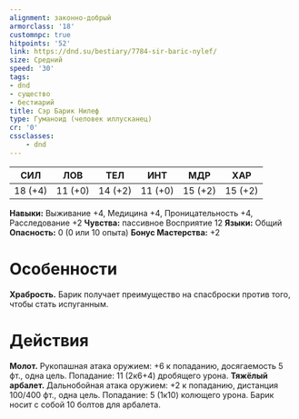 ```yaml
---
alignment: законно-добрый
armorclass: '18'
customnpc: true
hitpoints: '52'
link: https://dnd.su/bestiary/7784-sir-baric-nylef/
size: Средний
speed: '30'
tags:
- dnd
- существо
- бестиарий
title: Сэр Барик Нилеф
type: Гуманоид (человек иллусканец)
cr: '0'
cssclasses:
    - dnd
---
```



| СИЛ | ЛОВ | ТЕЛ | ИНТ | МДР | ХАР |
|---|---|---|---|---|---|
| 18 (+4) | 11 (+0) | 14 (+2) | 11 (+0) | 15 (+2) | 15 (+2) |
**Навыки:** Выживание +4, Медицина +4, Проницательность +4, Расследование +2
**Чувства:** пассивное Восприятие 12
**Языки:** Общий
**Опасность:** 0 (0 или 10 опыта)
**Бонус Мастерства:** +2


# Особенности
**Храбрость.** Барик получает преимущество на спасброски против того, чтобы стать испуганным.


# Действия
**Молот.** Рукопашная атака оружием: +6 к попаданию, досягаемость 5 фт., одна цель. Попадание: 11 (2к6+4) дробящего урона.
**Тяжёлый арбалет.** Дальнобойная атака оружием: +2 к попаданию, дистанция 100/400 фт., одна цель. Попадание: 5 (1к10) колющего урона. Барик носит с собой 10 болтов для арбалета.